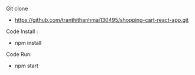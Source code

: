 Git clone 
  - https://github.com/tranthithanhmai130495/shopping-cart-react-app.git 
  
Code Install : 
  - npm install
  
Code Run:
  - npm start